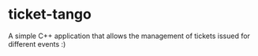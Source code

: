 # ticket-tango
 A simple C++ application that allows the management of tickets issued for different events :)
